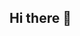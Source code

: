 ## Hi there 👋

<!--
**IrynaKhonina/IrynaKhonina** is a ✨ _special_ ✨ repository because its `README.md` (this file) appears on your GitHub profile.

<p align="center">
  <img src="https://via.placeholder.com/800x200.png?text=Добро+пожаловать!" alt="Баннер" />
</p>
